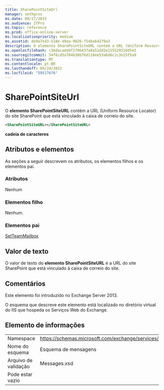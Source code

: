 ```yaml
---
title: SharePointSiteUrl
manager: sethgros
ms.date: 09/17/2015
ms.audience: ITPro
ms.topic: reference
ms.prod: office-online-server
ms.localizationpriority: medium
ms.assetid: de9a7e43-518e-49aa-9826-f54bab4279a3
description: O elemento SharePointSiteURL contém a URL (Uniform Resource Locator) do site SharePoint que está vinculado à caixa de correio do site.
ms.openlocfilehash: c36dacadddf2706437a8a51dd2e115529210d542
ms.sourcegitcommit: 54f6cd5a704b36b76d110ee53a6d6c1c3e15f5a9
ms.translationtype: MT
ms.contentlocale: pt-BR
ms.lasthandoff: 09/24/2021
ms.locfileid: "59517676"
---
```

# <a name="sharepointsiteurl"></a>SharePointSiteUrl

O **elemento SharePointSiteURL** contém a URL (Uniform Resource Locator) do site SharePoint que está vinculado à caixa de correio do site. 
  
```XML
<SharePointSiteURL></SharePointSiteURL>
```

**cadeia de caracteres**

## <a name="attributes-and-elements"></a>Atributos e elementos

As seções a seguir descrevem os atributos, os elementos filhos e os elementos pai.
  
### <a name="attributes"></a>Atributos

Nenhum
  
### <a name="child-elements"></a>Elementos filho

Nenhum.
  
### <a name="parent-elements"></a>Elementos pai

[SetTeamMailbox](setteammailbox.md)
  
## <a name="text-value"></a>Valor de texto

O valor de texto do **elemento SharePointSiteURL** é a URL do site SharePoint que está vinculado à caixa de correio do site. 
  
## <a name="remarks"></a>Comentários

Este elemento foi introduzido no Exchange Server 2013.
  
O esquema que descreve este elemento está localizado no diretório virtual do IIS que hospeda os Serviços Web do Exchange.
  
## <a name="element-information"></a>Elemento de informações

|||
|:-----|:-----|
|Namespace  <br/> |https://schemas.microsoft.com/exchange/services/2006/messages  <br/> |
|Nome do esquema  <br/> |Esquema de mensagens  <br/> |
|Arquivo de validação  <br/> |Messages.xsd  <br/> |
|Pode estar vazio  <br/> ||
   

